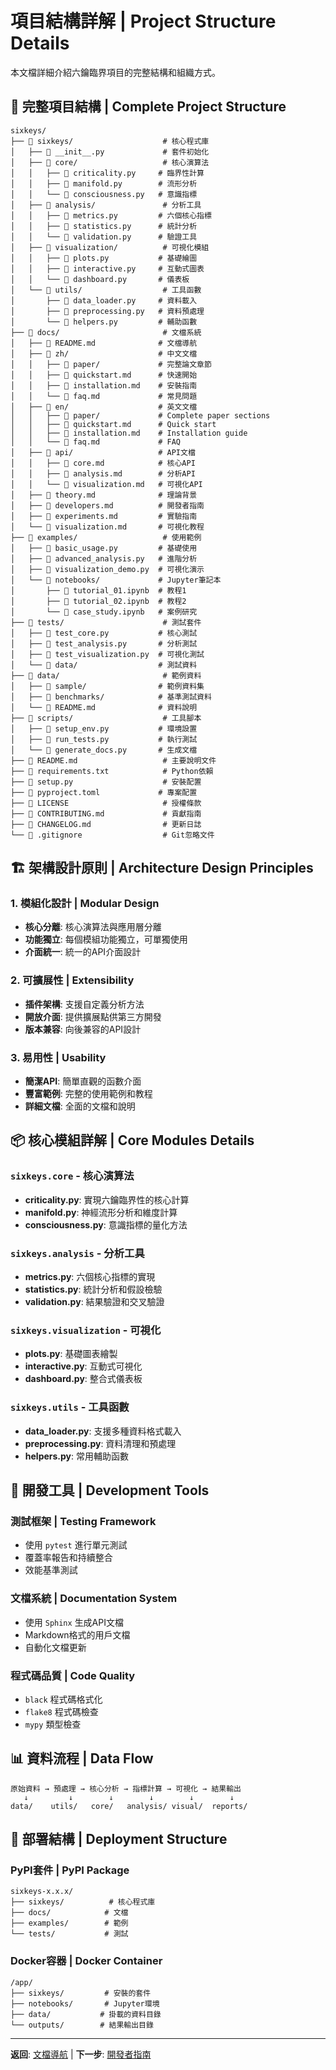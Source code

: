 # 項目結構詳解 | Project Structure Details

本文檔詳細介紹六鑰臨界項目的完整結構和組織方式。

## 📁 完整項目結構 | Complete Project Structure

```
sixkeys/
├── 📁 sixkeys/                    # 核心程式庫
│   ├── 📄 __init__.py             # 套件初始化
│   ├── 📁 core/                   # 核心演算法
│   │   ├── 📄 criticality.py     # 臨界性計算
│   │   ├── 📄 manifold.py        # 流形分析
│   │   └── 📄 consciousness.py   # 意識指標
│   ├── 📁 analysis/               # 分析工具
│   │   ├── 📄 metrics.py         # 六個核心指標
│   │   ├── 📄 statistics.py      # 統計分析
│   │   └── 📄 validation.py      # 驗證工具
│   ├── 📁 visualization/          # 可視化模組
│   │   ├── 📄 plots.py           # 基礎繪圖
│   │   ├── 📄 interactive.py     # 互動式圖表
│   │   └── 📄 dashboard.py       # 儀表板
│   └── 📁 utils/                  # 工具函數
│       ├── 📄 data_loader.py     # 資料載入
│       ├── 📄 preprocessing.py   # 資料預處理
│       └── 📄 helpers.py         # 輔助函數
├── 📁 docs/                       # 文檔系統
│   ├── 📄 README.md              # 文檔導航
│   ├── 📁 zh/                    # 中文文檔
│   │   ├── 📁 paper/             # 完整論文章節
│   │   ├── 📄 quickstart.md      # 快速開始
│   │   ├── 📄 installation.md    # 安裝指南
│   │   └── 📄 faq.md             # 常見問題
│   ├── 📁 en/                    # 英文文檔
│   │   ├── 📁 paper/             # Complete paper sections
│   │   ├── 📄 quickstart.md      # Quick start
│   │   ├── 📄 installation.md    # Installation guide
│   │   └── 📄 faq.md             # FAQ
│   ├── 📁 api/                   # API文檔
│   │   ├── 📄 core.md            # 核心API
│   │   ├── 📄 analysis.md        # 分析API
│   │   └── 📄 visualization.md   # 可視化API
│   ├── 📄 theory.md              # 理論背景
│   ├── 📄 developers.md          # 開發者指南
│   ├── 📄 experiments.md         # 實驗指南
│   └── 📄 visualization.md       # 可視化教程
├── 📁 examples/                   # 使用範例
│   ├── 📄 basic_usage.py         # 基礎使用
│   ├── 📄 advanced_analysis.py   # 進階分析
│   ├── 📄 visualization_demo.py  # 可視化演示
│   └── 📁 notebooks/             # Jupyter筆記本
│       ├── 📄 tutorial_01.ipynb  # 教程1
│       ├── 📄 tutorial_02.ipynb  # 教程2
│       └── 📄 case_study.ipynb   # 案例研究
├── 📁 tests/                      # 測試套件
│   ├── 📄 test_core.py           # 核心測試
│   ├── 📄 test_analysis.py       # 分析測試
│   ├── 📄 test_visualization.py  # 可視化測試
│   └── 📁 data/                  # 測試資料
├── 📁 data/                       # 範例資料
│   ├── 📁 sample/                # 範例資料集
│   ├── 📁 benchmarks/            # 基準測試資料
│   └── 📄 README.md              # 資料說明
├── 📁 scripts/                    # 工具腳本
│   ├── 📄 setup_env.py           # 環境設置
│   ├── 📄 run_tests.py           # 執行測試
│   └── 📄 generate_docs.py       # 生成文檔
├── 📄 README.md                   # 主要說明文件
├── 📄 requirements.txt            # Python依賴
├── 📄 setup.py                    # 安裝配置
├── 📄 pyproject.toml             # 專案配置
├── 📄 LICENSE                     # 授權條款
├── 📄 CONTRIBUTING.md             # 貢獻指南
├── 📄 CHANGELOG.md                # 更新日誌
└── 📄 .gitignore                  # Git忽略文件
```

## 🏗️ 架構設計原則 | Architecture Design Principles

### 1. 模組化設計 | Modular Design
- **核心分離**: 核心演算法與應用層分離
- **功能獨立**: 每個模組功能獨立，可單獨使用
- **介面統一**: 統一的API介面設計

### 2. 可擴展性 | Extensibility
- **插件架構**: 支援自定義分析方法
- **開放介面**: 提供擴展點供第三方開發
- **版本兼容**: 向後兼容的API設計

### 3. 易用性 | Usability
- **簡潔API**: 簡單直觀的函數介面
- **豐富範例**: 完整的使用範例和教程
- **詳細文檔**: 全面的文檔和說明

## 📦 核心模組詳解 | Core Modules Details

### `sixkeys.core` - 核心演算法
- **criticality.py**: 實現六鑰臨界性的核心計算
- **manifold.py**: 神經流形分析和維度計算
- **consciousness.py**: 意識指標的量化方法

### `sixkeys.analysis` - 分析工具
- **metrics.py**: 六個核心指標的實現
- **statistics.py**: 統計分析和假設檢驗
- **validation.py**: 結果驗證和交叉驗證

### `sixkeys.visualization` - 可視化
- **plots.py**: 基礎圖表繪製
- **interactive.py**: 互動式可視化
- **dashboard.py**: 整合式儀表板

### `sixkeys.utils` - 工具函數
- **data_loader.py**: 支援多種資料格式載入
- **preprocessing.py**: 資料清理和預處理
- **helpers.py**: 常用輔助函數

## 🔧 開發工具 | Development Tools

### 測試框架 | Testing Framework
- 使用 `pytest` 進行單元測試
- 覆蓋率報告和持續整合
- 效能基準測試

### 文檔系統 | Documentation System
- 使用 `Sphinx` 生成API文檔
- Markdown格式的用戶文檔
- 自動化文檔更新

### 程式碼品質 | Code Quality
- `black` 程式碼格式化
- `flake8` 程式碼檢查
- `mypy` 類型檢查

## 📊 資料流程 | Data Flow

```
原始資料 → 預處理 → 核心分析 → 指標計算 → 可視化 → 結果輸出
   ↓         ↓        ↓        ↓        ↓        ↓
data/    utils/   core/   analysis/ visual/  reports/
```

## 🚀 部署結構 | Deployment Structure

### PyPI套件 | PyPI Package
```
sixkeys-x.x.x/
├── sixkeys/          # 核心程式庫
├── docs/            # 文檔
├── examples/        # 範例
└── tests/           # 測試
```

### Docker容器 | Docker Container
```
/app/
├── sixkeys/         # 安裝的套件
├── notebooks/       # Jupyter環境
├── data/           # 掛載的資料目錄
└── outputs/        # 結果輸出目錄
```

---

**返回**: [文檔導航](README.md) | **下一步**: [開發者指南](developers.md)